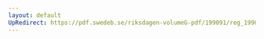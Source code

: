 ```yaml
---
layout: default
UpRedirect: https://pdf.swedeb.se/riksdagen-volumeG-pdf/199091/reg_199091/reg_199091_0311.pdf
---
```

